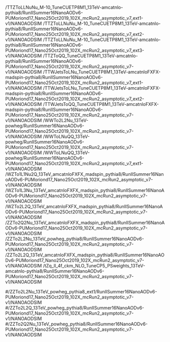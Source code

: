/TTZToLLNuNu_M-10_TuneCUETP8M1_13TeV-amcatnlo-pythia8/RunIISummer16NanoAODv6-PUMoriond17_Nano25Oct2019_102X_mcRun2_asymptotic_v7_ext1-v1/NANOAODSIM
/TTZToLLNuNu_M-10_TuneCUETP8M1_13TeV-amcatnlo-pythia8/RunIISummer16NanoAODv6-PUMoriond17_Nano25Oct2019_102X_mcRun2_asymptotic_v7_ext2-v1/NANOAODSIM
/TTZToLLNuNu_M-10_TuneCUETP8M1_13TeV-amcatnlo-pythia8/RunIISummer16NanoAODv6-PUMoriond17_Nano25Oct2019_102X_mcRun2_asymptotic_v7_ext3-v1/NANOAODSIM
/TTZToQQ_TuneCUETP8M1_13TeV-amcatnlo-pythia8/RunIISummer16NanoAODv6-PUMoriond17_Nano25Oct2019_102X_mcRun2_asymptotic_v7-v1/NANOAODSIM
/TTWJetsToLNu_TuneCUETP8M1_13TeV-amcatnloFXFX-madspin-pythia8/RunIISummer16NanoAODv6-PUMoriond17_Nano25Oct2019_102X_mcRun2_asymptotic_v7_ext1-v1/NANOAODSIM
/TTWJetsToLNu_TuneCUETP8M1_13TeV-amcatnloFXFX-madspin-pythia8/RunIISummer16NanoAODv6-PUMoriond17_Nano25Oct2019_102X_mcRun2_asymptotic_v7_ext2-v1/NANOAODSIM
/TTWJetsToQQ_TuneCUETP8M1_13TeV-amcatnloFXFX-madspin-pythia8/RunIISummer16NanoAODv6-PUMoriond17_Nano25Oct2019_102X_mcRun2_asymptotic_v7-v1/NANOAODSIM
/WWTo2L2Nu_13TeV-powheg/RunIISummer16NanoAODv6-PUMoriond17_Nano25Oct2019_102X_mcRun2_asymptotic_v7-v1/NANOAODSIM
/WWToLNuQQ_13TeV-powheg/RunIISummer16NanoAODv6-PUMoriond17_Nano25Oct2019_102X_mcRun2_asymptotic_v7-v1/NANOAODSIM
/WWToLNuQQ_13TeV-powheg/RunIISummer16NanoAODv6-PUMoriond17_Nano25Oct2019_102X_mcRun2_asymptotic_v7_ext1-v1/NANOAODSIM
/WZTo1L1Nu2Q_13TeV_amcatnloFXFX_madspin_pythia8/RunIISummer16NanoAODv6-PUMoriond17_Nano25Oct2019_102X_mcRun2_asymptotic_v7-v1/NANOAODSIM
/WZTo1L3Nu_13TeV_amcatnloFXFX_madspin_pythia8/RunIISummer16NanoAODv6-PUMoriond17_Nano25Oct2019_102X_mcRun2_asymptotic_v7-v1/NANOAODSIM
/WZTo2L2Q_13TeV_amcatnloFXFX_madspin_pythia8/RunIISummer16NanoAODv6-PUMoriond17_Nano25Oct2019_102X_mcRun2_asymptotic_v7-v1/NANOAODSIM
/ZZTo2Q2Nu_13TeV_amcatnloFXFX_madspin_pythia8/RunIISummer16NanoAODv6-PUMoriond17_Nano25Oct2019_102X_mcRun2_asymptotic_v7-v1/NANOAODSIM
/ZZTo2L2Nu_13TeV_powheg_pythia8/RunIISummer16NanoAODv6-PUMoriond17_Nano25Oct2019_102X_mcRun2_asymptotic_v7-v1/NANOAODSIM
/ZZTo2L2Q_13TeV_amcatnloFXFX_madspin_pythia8/RunIISummer16NanoAODv6-PUMoriond17_Nano25Oct2019_102X_mcRun2_asymptotic_v7-v1/NANOAODSIM
/tZq_ll_4f_ckm_NLO_TuneCP5_PSweights_13TeV-amcatnlo-pythia8/RunIISummer16NanoAODv6-PUMoriond17_Nano25Oct2019_102X_mcRun2_asymptotic_v7-v1/NANOAODSIM

#/ZZTo2L2Nu_13TeV_powheg_pythia8_ext1/RunIISummer16NanoAODv6-PUMoriond17_Nano25Oct2019_102X_mcRun2_asymptotic_v7-v1/NANOAODSIM
#/ZZTo2L2Q_13TeV_powheg_pythia8/RunIISummer16NanoAODv6-PUMoriond17_Nano25Oct2019_102X_mcRun2_asymptotic_v7-v1/NANOAODSIM
#/ZZTo2Q2Nu_13TeV_powheg_pythia8/RunIISummer16NanoAODv6-PUMoriond17_Nano25Oct2019_102X_mcRun2_asymptotic_v7-v1/NANOAODSIM

